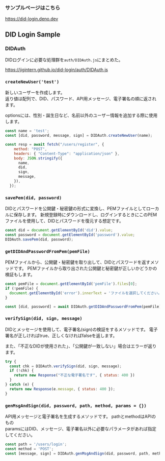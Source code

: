 ### サンプルページはこちら

https://did-login.deno.dev

## DID Login Sample

### DIDAuth

DIDログインに必要な処理群を`auth/DIDAuth.js`にまとめた。

https://jigintern.github.io/did-login/auth/DIDAuth.js

### `createNewUser('test')`

新しいユーザーを作成します。  
返り値は配列で、DID、パスワード、API用メッセージ、電子署名の順に返されます。

optionsには、性別・誕生日など、名前以外のユーザー情報を追加する際に使用します。

```js
const name = 'test';
const [did, password, message, sign] = DIDAuth.createNewUser(name);

const resp = await fetch("/users/register", {
    method: "POST",
    headers: { "Content-Type": "application/json" },
    body: JSON.stringify({
      name,
      did,
      sign,
      message,
    }),
  });
```

### `savePem(did, password)`

DIDとパスワードを公開鍵・秘密鍵の形式に変換し、PEMファイルとしてローカルに保存します。
新規登録時にダウンロードし、ログインするときにこのPEMファイルを使用して、DIDとパスワードを復元する想定です。

```js
const did = document.getElementById('did').value;
const password = document.getElementById('password').value;
DIDAuth.savePem(did, password);
```

### `getDIDAndPasswordFromPem(pemFile)`

PEMファイルから、公開鍵・秘密鍵を取り出して、DIDとパスワードを返すメソッドです。
PEMファイルから取り出された公開鍵と秘密鍵が正しいかどうかの検証もします。

```js
const pemFile = document.getElementById('pemFile').files[0];
if (!pemFile) {
  document.getElementById('error').innerText = 'ファイルを選択してください。';
}

const [did, password] = await DIDAuth.getDIDAndPasswordFromPem(pemFile);
```

### `verifySign(did, sign, message)`

DIDとメッセージを使用して、電子署名(sign)の検証をするメソッドです。
電子署名が正しければtrue、正しくなければfalseを返します。

また、「不正なDIDが使用された」、「公開鍵が一致しない」場合はエラーが返ります。

```js
try {
  const chk = DIDAuth.verifySign(did, sign, message);
  if (!chk) {
    return new Response("不正な電子署名です", { status: 400 })
  }
} catch (e) {
  return new Response(e.message, { status: 400 });
}
```

### `genMsgAndSign(did, password, path, method, params = {})`

API用メッセージと電子署名を生成するメソッドです。
pathとmethodはAPIのもの  
paramsにはDID、メッセージ、電子署名以外に必要なパラメータがあれば指定してください。

```js
const path = '/users/login';
const method = 'POST';
const [message, sign] = DIDAuth.genMsgAndSign(did, password, path, method);
```
